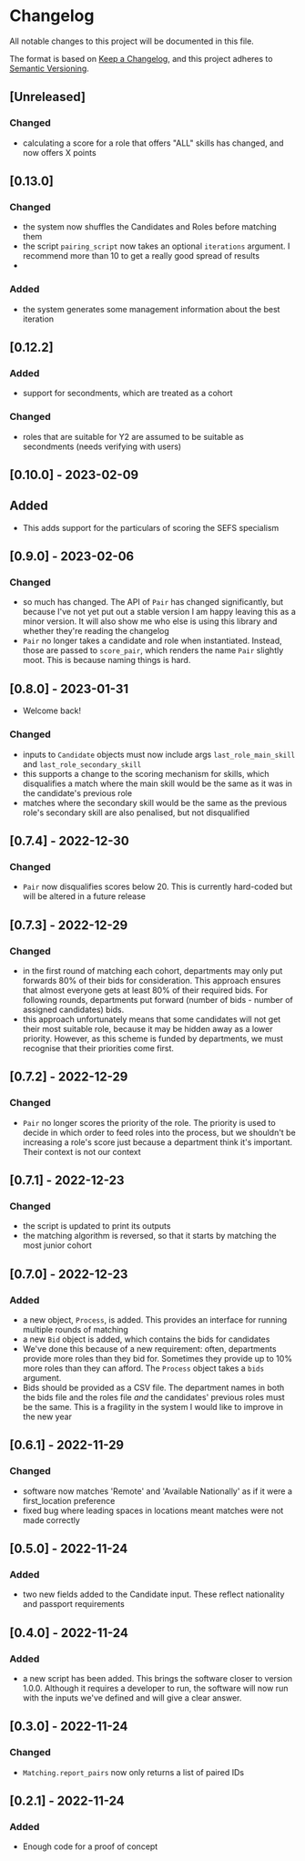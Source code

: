 # Changelog

All notable changes to this project will be documented in this file.

The format is based on [Keep a Changelog](https://keepachangelog.com/en/1.0.0/),
and this project adheres to [Semantic Versioning](https://semver.org/spec/v2.0.0.html).

## [Unreleased]
### Changed
- calculating a score for a role that offers "ALL" skills has changed, and now offers X points

## [0.13.0]
### Changed
- the system now shuffles the Candidates and Roles before matching them
- the script `pairing_script` now takes an optional `iterations` argument. I recommend more than 10 to get a really
  good spread of results
-
### Added
- the system generates some management information about the best iteration

## [0.12.2]
### Added
- support for secondments, which are treated as a cohort

### Changed
- roles that are suitable for Y2 are assumed to be suitable as secondments (needs verifying with users)


## [0.10.0] - 2023-02-09
## Added
- This adds support for the particulars of scoring the SEFS specialism

## [0.9.0] - 2023-02-06
### Changed
- so much has changed. The API of `Pair` has changed significantly, but because I've not yet put out a stable
  version I am happy leaving this as a minor version. It will also show me who else is using this library and
  whether they're reading the changelog
- `Pair` no longer takes a candidate and role when instantiated. Instead, those are passed to `score_pair`, which
  renders the name `Pair` slightly moot. This is because naming things is hard.

## [0.8.0] - 2023-01-31
- Welcome back!
### Changed
- inputs to `Candidate` objects must now include args `last_role_main_skill` and `last_role_secondary_skill`
- this supports a change to the scoring mechanism for skills, which disqualifies a match where the main skill would
  be the same as it was in the candidate's previous role
- matches where the secondary skill would be the same as the previous role's secondary skill are also penalised, but
  not disqualified

## [0.7.4] - 2022-12-30
### Changed
- `Pair` now disqualifies scores below 20. This is currently hard-coded but will be altered in a future release

## [0.7.3] - 2022-12-29
### Changed
- in the first round of matching each cohort, departments may only put forwards 80% of their bids for consideration.
  This approach ensures that almost everyone gets at least 80% of their required bids. For following rounds,
  departments put forward (number of bids - number of assigned candidates) bids.
- this approach unfortunately means that some candidates will not get their most suitable role, because it may be
  hidden away as a lower priority. However, as this scheme is funded by departments, we must recognise that their
  priorities come first.

## [0.7.2] - 2022-12-29
### Changed
- `Pair` no longer scores the priority of the role. The priority is used to decide in which order to feed roles into
  the process, but we shouldn't be increasing a role's score just because a department think it's important. Their
  context is not our context

## [0.7.1] - 2022-12-23
### Changed
- the script is updated to print its outputs
- the matching algorithm is reversed, so that it starts by matching the most junior cohort

## [0.7.0] - 2022-12-23
### Added
- a new object, `Process`, is added. This provides an interface for running multiple rounds of matching
- a new `Bid` object is added, which contains the bids for candidates
- We've done this because of a new requirement: often, departments provide more roles than they bid for. Sometimes they
  provide up to 10% more roles than they can afford. The `Process` object takes a `bids` argument.
- Bids should be provided as a CSV file. The department names in both the bids file and the roles file _and_ the
  candidates' previous roles must be the same. This is a fragility in the system I would like to improve in the new year

## [0.6.1] - 2022-11-29
### Changed
- software now matches 'Remote' and 'Available Nationally' as if it were a first_location preference
- fixed bug where leading spaces in locations meant matches were not made correctly

## [0.5.0] - 2022-11-24
### Added
- two new fields added to the Candidate input. These reflect nationality and passport requirements

## [0.4.0] - 2022-11-24
### Added
- a new script has been added. This brings the software closer to version 1.0.0. Although it requires a developer to
  run, the software will now run with the inputs we've defined and will give a clear answer.

## [0.3.0] - 2022-11-24
### Changed
- `Matching.report_pairs` now only returns a list of paired IDs

## [0.2.1] - 2022-11-24
### Added
- Enough code for a proof of concept
